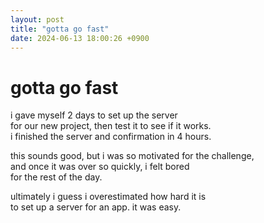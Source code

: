 ```yaml
---
layout: post
title: "gotta go fast"
date: 2024-06-13 18:00:26 +0900
---
```


# gotta go fast

i gave myself 2 days to set up the server  
for our new project, then test it to see if it works.  
i finished the server and confirmation in 4 hours.  

this sounds good, but i was so motivated for the challenge,  
and once it was over so quickly, i felt bored  
for the rest of the day.  

ultimately i guess i overestimated how hard it is  
to set up a server for an app. it was easy.  
